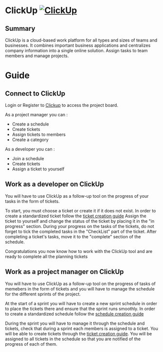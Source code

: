 # ClickUp [![ClickUp](https://img.shields.io/badge/clickup-%237B68EE.svg?&style=flat-square&logo=clickup&logoColor=white)](https://app.clickup.com/)

## Summary

ClickUp is a cloud-based work platform for all types and sizes of teams and businesses. It combines important business applications and centralizes company information into a single online solution. Assign tasks to team members and manage projects.

# Guide
## Connect to ClickUp

Login or Register to [Clickup](https://app.clickup.com/) to access the project board.

As a project manager you can :
- Create a schedule
- Create tickets
- Assign tickets to members
- Create a category
  
As a developer you can :
- Join a schedule
- Create tickets
- Assign a ticket to yourself

## Work as a developer on ClickUp

You will have to use ClickUp as a follow-up tool on the progress of your tasks in the form of tickets.

To start, you must choose a ticket or create it if it does not exist. In order to create a standardized ticket follow the [ticket creation guide](ticket.md)
Assign the ticket to yourself and change the status of the ticket by placing it in the "in progress" section.
During your progress on the tasks of the tickets, do not forget to tick the completed tasks in the "CheckList" part of the ticket.
After completing a ticket's tasks, move it to the "complete" section of the schedule.

Congratulations you now know how to work with the ClickUp tool and are ready to complete all the planning tickets

## Work as a project manager on ClickUp

You will have to use ClickUp as a follow-up tool on the progress of tasks of memebers in the form of tickets and you will have to manage the schedule for the different sprints of the project.

At the start of a sprint you will have to create a new sprint schedule in order to place the tickets there and ensure that the sprint runs smoothly.
In order to create a standardized schedule follow the [schedule creation guide](schedule.md)

During the sprint you will have to manage it through the schedule and tickets, check that during a sprint each members is assigned to a ticket. You will be able to create tickets through the [ticket creation guide](ticket.md). You will be assigned to all tickets in the schedule so that you are notified of the progress of each of them.